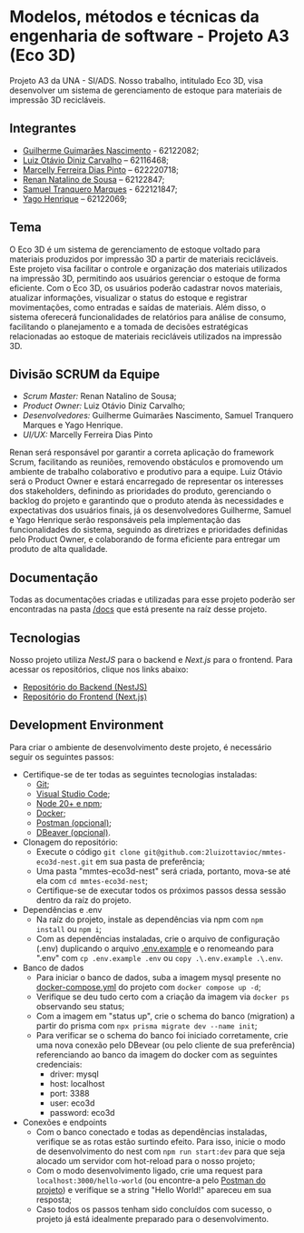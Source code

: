 # Modelos, métodos e técnicas da engenharia de software - Projeto A3 (Eco 3D)

Projeto A3 da UNA - SI/ADS. Nosso trabalho, intitulado Eco 3D, visa desenvolver um sistema de gerenciamento de estoque para materiais de impressão 3D recicláveis. 

## Integrantes
- [Guilherme Guimarães Nascimento](https://github.com/guilhermeguimaraesn) - 62122082;
- [Luiz Otávio Diniz Carvalho](https://github.com/luizottavioc) – 62116468;
- [Marcelly Ferreira Dias Pinto](https://github.com/marcellydias) – 622220718;
- [Renan Natalino de Sousa](https://github.com/Renansousa27) – 62122847;
- [Samuel Tranquero Marques](https://github.com/) - 622121847;
- [Yago Henrique](https://github.com/yagohpt11221) – 62122069;

## Tema
O Eco 3D é um sistema de gerenciamento de estoque voltado para materiais produzidos por impressão 3D a partir de materiais recicláveis. Este projeto visa facilitar o controle e organização dos materiais utilizados na impressão 3D, permitindo aos usuários gerenciar o estoque de forma eficiente. Com o Eco 3D, os usuários poderão cadastrar novos materiais, atualizar informações, visualizar o status do estoque e registrar movimentações, como entradas e saídas de materiais. Além disso, o sistema oferecerá funcionalidades de relatórios para análise de consumo, facilitando o planejamento e a tomada de decisões estratégicas relacionadas ao estoque de materiais recicláveis utilizados na impressão 3D.

## Divisão SCRUM da Equipe
- *Scrum Master:* Renan Natalino de Sousa;
- *Product Owner:* Luiz Otávio Diniz Carvalho;
- *Desenvolvedores:* Guilherme Guimarães Nascimento, Samuel Tranquero Marques e Yago Henrique.  
- *UI/UX:* Marcelly Ferreira Dias Pinto

Renan será responsável por garantir a correta aplicação do framework Scrum, facilitando as reuniões, removendo obstáculos e promovendo um ambiente de trabalho colaborativo e produtivo para a equipe. Luiz Otávio será o Product Owner e estará encarregado de representar os interesses dos stakeholders, definindo as prioridades do produto, gerenciando o backlog do projeto e garantindo que o produto atenda às necessidades e expectativas dos usuários finais, já os desenvolvedores Guilherme, Samuel e Yago Henrique serão responsáveis pela implementação das funcionalidades do sistema, seguindo as diretrizes e prioridades definidas pelo Product Owner, e colaborando de forma eficiente para entregar um produto de alta qualidade.

## Documentação
Todas as documentações criadas e utilizadas para esse projeto poderão ser encontradas na pasta [/docs](./docs/) que está presente na raíz desse projeto.

## Tecnologias
Nosso projeto utiliza *NestJS* para o backend e *Next.js* para o frontend. Para acessar os repositórios, clique nos links abaixo:
- [Repositório do Backend (NestJS)](https://github.com/2luizottavioc/mmtes-eco3d-nest)
- [Repositório do Frontend (Next.js)](https://github.com/2luizottavioc/mmtes-eco3d-next)

## Development Environment
Para criar o ambiente de desenvolvimento deste projeto, é necessário seguir os seguintes passos:
- Certifique-se de ter todas as seguintes tecnologias instaladas:
    - [Git](https://git-scm.com/downloads);
    - [Visual Studio Code](https://code.visualstudio.com/download);
    - [Node 20+ e npm](https://nodejs.org/en/download);
    - [Docker](https://docs.docker.com/get-docker/);
    - [Postman (opcional)](https://www.postman.com/downloads/);
    - [DBeaver (opcional)](https://dbeaver.io/download/).
- Clonagem do repositório: 
    - Execute o código ```git clone git@github.com:2luizottavioc/mmtes-eco3d-nest.git``` em sua pasta de preferência;
    - Uma pasta "mmtes-eco3d-nest" será criada, portanto, mova-se até ela com ```cd mmtes-eco3d-nest```;
    - Certifique-se de executar todos os próximos passos dessa sessão dentro da raíz do projeto.
- Dependências e .env
    - Na raíz do projeto, instale as dependências via npm com ```npm install``` ou ```npm i```;
    - Com as dependências instaladas, crie o arquivo de configuração (.env) duplicando o arquivo [.env.example](./.env.example) e o renomeando para ".env" com ```cp .env.example .env``` ou ```copy .\.env.example .\.env```.
- Banco de dados
    - Para iniciar o banco de dados, suba a imagem mysql presente no [docker-compose.yml](./docker-compose.yml) do projeto com ```docker compose up -d```;
    - Verifique se deu tudo certo com a criação da imagem via ```docker ps``` observando seu status;
    - Com a imagem em "status up", crie o schema do banco (migration) a partir do prisma com ```npx prisma migrate dev --name init```;
    - Para verificar se o schema do banco foi iniciado corretamente, crie uma nova conexão pelo DBevear (ou pelo cliente de sua preferência) referenciando ao banco da imagem do docker com as seguintes credenciais:
        - driver: mysql
        - host: localhost
        - port: 3388
        - user: eco3d
        - password: eco3d
- Conexões e endpoints
    - Com o banco conectado e todas as dependências instaladas, verifique se as rotas estão surtindo efeito. Para isso, inicie o modo de desenvolvimento do nest com ```npm run start:dev``` para que seja alocado um servidor com hot-reload para o nosso projeto;
    - Com o modo desenvolvimento ligado, crie uma request para ```localhost:3000/hello-world``` (ou encontre-a pelo [Postman do projeto](https://www.postman.com/galactic-escape-194171/workspace/global/request/34484930-631be1ce-6ed6-450f-aef7-9483c209135b?action=share&creator=34484930&ctx=documentation)) e verifique se a string "Hello World!" apareceu em sua resposta;
    - Caso todos os passos tenham sido concluídos com sucesso, o projeto já está idealmente preparado para o desenvolvimento.